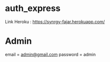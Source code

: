 # auth_express
Link Heroku : https://synrgy-fajar.herokuapp.com/

# Admin 
email = admin@gmail.com
password = admin
